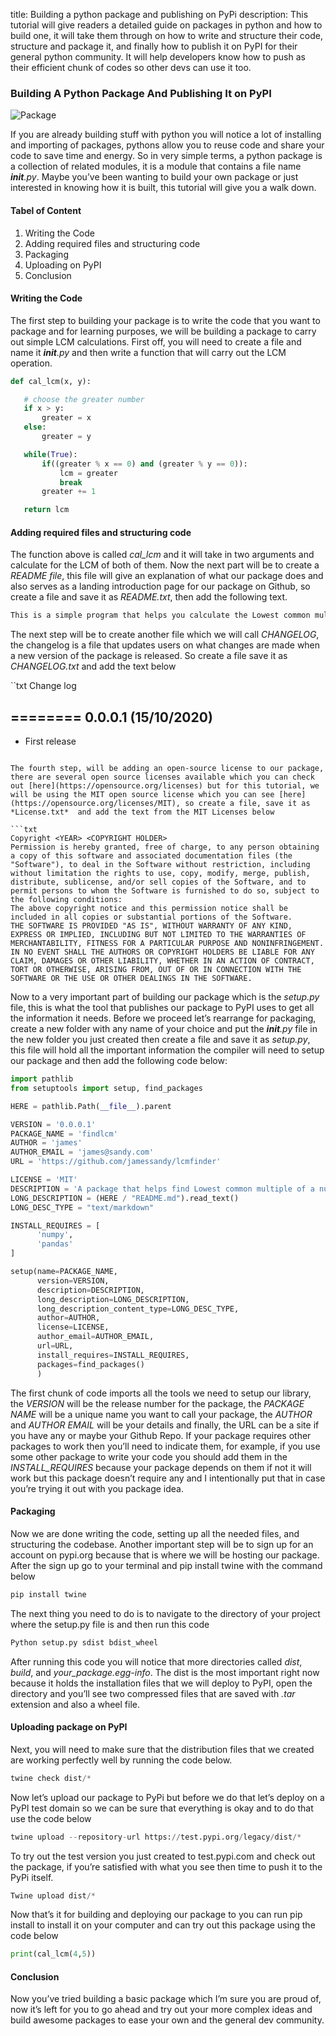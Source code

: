 title: Building a python package and publishing on PyPi
description: This tutorial will give readers a detailed guide on packages in python and how to build one, it will take them through on how to write and structure their code, structure and package it, and finally how to publish it on PyPI for their general python community. It will help developers know how to push as their efficient chunk of codes so other devs can use it too.

### Building A Python Package And Publishing It on PyPI

![Package](/engineering-education/building-a-python-package-and-publishing-on-pypi/img.jpg)

If you are already building stuff with python you will notice a lot of installing and importing of packages, pythons allow you to reuse code and share your code to save time and energy. So in very simple terms, a  python package is a collection of related modules, it is a module that contains a file name *__init__.py*. Maybe you’ve been wanting to build your own package or just interested in knowing how it is built, this tutorial will give you a walk down.

#### Tabel of Content 
1. Writing the Code
2. Adding required files and structuring code 
3. Packaging
4. Uploading on PyPI
5. Conclusion

#### Writing the Code
The first step to building your package is to write the code that you want to package and for learning purposes, we will be building a package to carry out simple LCM calculations.
First off, you will need to create a file and name it  *__init__.py* and then write a function that will carry out the LCM  operation. 


```python
def cal_lcm(x, y):

   # choose the greater number
   if x > y:
       greater = x
   else:
       greater = y

   while(True):
       if((greater % x == 0) and (greater % y == 0)):
           lcm = greater
           break
       greater += 1

   return lcm
```
#### Adding required files and structuring code 
The function above is called *cal_lcm* and it will take in two arguments and calculate for the LCM of both of them. Now the next part will be to create a *README file*, this file will give an explanation of what our package does and also serves as a landing introduction page for our package on Github, so create a file and save it as *README.txt*, then add the following text.

```txt
This is a simple program that helps you calculate the Lowest common multiple of two numbers
```

The next step will be to create another file which we will call *CHANGELOG*, the changelog is a file that updates users on what changes are made when a new version of the package is released. So create a file save it as *CHANGELOG.txt* and add the text below 

``txt
 Change log

========
0.0.0.1 (15/10/2020)
-------------
- First release
```

The fourth step, will be adding an open-source license to our package, there are several open source licenses available which you can check out [here](https://opensource.org/licenses) but for this tutorial, we will be using the MIT open source license which you can see [here](https://opensource.org/licenses/MIT), so create a file, save it as *License.txt*  and add the text from the MIT Licenses below

```txt
Copyright <YEAR> <COPYRIGHT HOLDER>
Permission is hereby granted, free of charge, to any person obtaining a copy of this software and associated documentation files (the "Software"), to deal in the Software without restriction, including without limitation the rights to use, copy, modify, merge, publish, distribute, sublicense, and/or sell copies of the Software, and to permit persons to whom the Software is furnished to do so, subject to the following conditions:
The above copyright notice and this permission notice shall be included in all copies or substantial portions of the Software.
THE SOFTWARE IS PROVIDED "AS IS", WITHOUT WARRANTY OF ANY KIND, EXPRESS OR IMPLIED, INCLUDING BUT NOT LIMITED TO THE WARRANTIES OF MERCHANTABILITY, FITNESS FOR A PARTICULAR PURPOSE AND NONINFRINGEMENT. IN NO EVENT SHALL THE AUTHORS OR COPYRIGHT HOLDERS BE LIABLE FOR ANY CLAIM, DAMAGES OR OTHER LIABILITY, WHETHER IN AN ACTION OF CONTRACT, TORT OR OTHERWISE, ARISING FROM, OUT OF OR IN CONNECTION WITH THE SOFTWARE OR THE USE OR OTHER DEALINGS IN THE SOFTWARE.
```

Now to a very important part of building our package which is the *setup.py* file, this is what the tool that publishes our package to PyPI uses to get all the information it needs. Before we proceed let’s rearrange for packaging, create a new folder with any name of your choice and put the *__init__.py* file in the new folder you just created then create a file and save it as *setup.py*, this file will hold all the important information the compiler will need to setup our package and then add the following code
below:

```python
import pathlib
from setuptools import setup, find_packages

HERE = pathlib.Path(__file__).parent

VERSION = '0.0.0.1'
PACKAGE_NAME = 'findlcm'
AUTHOR = 'james'
AUTHOR_EMAIL = 'james@sandy.com'
URL = 'https://github.com/jamessandy/lcmfinder'

LICENSE = 'MIT'
DESCRIPTION = 'A package that helps find Lowest common multiple of a number'
LONG_DESCRIPTION = (HERE / "README.md").read_text()
LONG_DESC_TYPE = "text/markdown"

INSTALL_REQUIRES = [
      'numpy',
      'pandas'
]

setup(name=PACKAGE_NAME,
      version=VERSION,
      description=DESCRIPTION,
      long_description=LONG_DESCRIPTION,
      long_description_content_type=LONG_DESC_TYPE,
      author=AUTHOR,
      license=LICENSE,
      author_email=AUTHOR_EMAIL,
      url=URL,
      install_requires=INSTALL_REQUIRES,
      packages=find_packages()
      )

```

The first chunk of code imports all the tools we need to setup our library, the *VERSION* will be the release number for the package, the *PACKAGE NAME* will be a unique name you want to call your package, the *AUTHOR* and *AUTHOR EMAIL* will be your details and finally, the URL can be a site if you have any or maybe your Github Repo. If your package requires other packages to work then you’ll need to indicate them, for example, if you use some other package to write your code you should add them in the *INSTALL_REQUIRES*  because your package depends on them if not it will work but this package doesn’t require any and I intentionally put that in case you’re trying it out with you package idea.

#### Packaging
Now we are done writing the code, setting up all the needed files, and structuring the codebase. Another important step will be to sign up for an account on pypi.org because that is where we will be hosting our package. After the sign up go to your terminal and pip install twine with the command below

```python
pip install twine

```
The next thing you need to do is to navigate to the directory of your project where the setup.py file is and then run this code

```python
Python setup.py sdist bdist_wheel
```
After running this code you will notice that more directories called *dist*, *build*, and *your_package.egg-info*. The dist is the most important right now because it holds the installation files that we will deploy to PyPI, open the directory and you’ll see two compressed files that are saved with *.tar* extension and also a wheel file.

#### Uploading package on PyPI

Next, you will need to make sure that the distribution files that we created are working perfectly well by running the code below.

```python
twine check dist/*
```
Now let’s upload our package to PyPi but before we do that  let’s deploy on a PyPI test domain so we can be sure that everything is okay and to do that use the code below

```python
twine upload --repository-url https://test.pypi.org/legacy/dist/*
```

To try out the test version you just created to test.pypi.com and check out the package, if you’re satisfied with what you see then time to push it to the PyPi itself.

```python
Twine upload dist/*
```
Now that’s it for building and deploying our package to you can run pip install <package name> to install it on your computer and can try out this package using the code below

```python
print(cal_lcm(4,5))
```
#### Conclusion
Now you’ve tried building a basic package which I’m sure you are proud of, now it’s left for you to go ahead and try out your more complex ideas and build awesome packages to ease your own and the general dev community.



